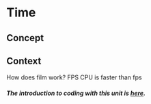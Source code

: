 # Time

## Concept


## Context


How does film work?
FPS
CPU is faster than fps 



##### The introduction to coding with this unit is [here](code.md).
